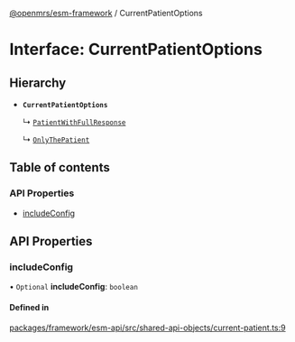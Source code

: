 [@openmrs/esm-framework](../API.md) / CurrentPatientOptions

# Interface: CurrentPatientOptions

## Hierarchy

- **`CurrentPatientOptions`**

  ↳ [`PatientWithFullResponse`](PatientWithFullResponse.md)

  ↳ [`OnlyThePatient`](OnlyThePatient.md)

## Table of contents

### API Properties

- [includeConfig](CurrentPatientOptions.md#includeconfig)

## API Properties

### includeConfig

• `Optional` **includeConfig**: `boolean`

#### Defined in

[packages/framework/esm-api/src/shared-api-objects/current-patient.ts:9](https://github.com/Vishal772-pixel/openmrs-esm-core/blob/main/packages/framework/esm-api/src/shared-api-objects/current-patient.ts#L9)
